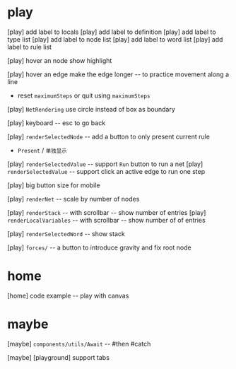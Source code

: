 # play

[play] add label to locals
[play] add label to definition
[play] add label to type list
[play] add label to node list
[play] add label to word list
[play] add label to rule list

[play] hover an node show highlight

[play] hover an edge make the edge longer -- to practice movement along a line

- reset `maximumSteps` or quit using `maximumSteps`

[play] `NetRendering` use circle instead of box as boundary

[play] keyboard -- esc to go back

[play] `renderSelectedNode` -- add a button to only present current rule

- `Present` / `单独显示`

[play] `renderSelectedValue` -- support `Run` button to run a net
[play] `renderSelectedValue` -- support click an active edge to run one step

[play] big button size for mobile

[play] `renderNet` -- scale by number of nodes

[play] `renderStack` -- with scrollbar -- show number of entries
[play] `renderLocalVariables` -- with scrollbar -- show number of of entries

[play] `renderSelectedWord` -- show stack

[play] `forces/` -- a button to introduce gravity and fix root node

# home

[home] code example -- play with canvas

# maybe

[maybe] `components/utils/Await` -- #then #catch

[maybe] [playground] support tabs

